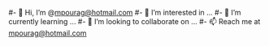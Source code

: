 #- 👋 Hi, I’m @mpourag@hotmail.com
#- 👀 I’m interested in ...
#- 🌱 I’m currently learning ...
#- 💞️ I’m looking to collaborate on ...
#- 📫 Reach me at mpourag@hotmail.com

<!---
mpourag/mpourag is a ✨ special ✨ repository because its `README.md` (this file) appears on your GitHub profile.
You can click the Preview link to take a look at your changes.
--->
